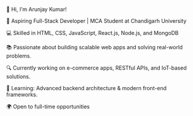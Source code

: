 👋 Hi, I'm Arunjay Kumar!

🚀 Aspiring Full-Stack Developer | MCA Student at Chandigarh University

💻 Skilled in HTML, CSS, JavaScript, React.js, Node.js, and MongoDB

📚 Passionate about building scalable web apps and solving real-world problems.

🔍 Currently working on e-commerce apps, RESTful APIs, and IoT-based solutions.

🌱 Learning: Advanced backend architecture & modern front-end frameworks.

🌍 Open to full-time opportunities
